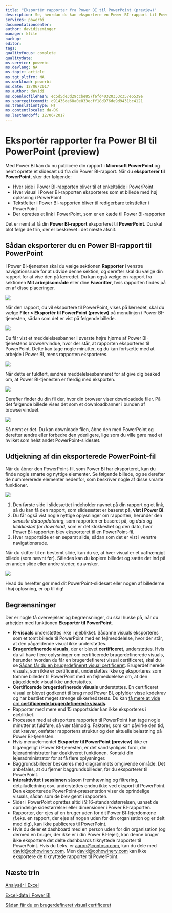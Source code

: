 ```yaml
---
title: "Eksportér rapporter fra Power BI til PowerPoint (preview)"
description: Se, hvordan du kan eksportere en Power BI-rapport til PowerPoint.
services: powerbi
documentationcenter: 
author: davidiseminger
manager: kfile
backup: 
editor: 
tags: 
qualityfocus: complete
qualitydate: 
ms.service: powerbi
ms.devlang: NA
ms.topic: article
ms.tgt_pltfrm: NA
ms.workload: powerbi
ms.date: 12/06/2017
ms.author: davidi
ms.openlocfilehash: ec5d5de3d29ccbe857f6fd40320353c357e6539e
ms.sourcegitcommit: d91436de68a0e833ecff18d976de9d9431bc4121
ms.translationtype: HT
ms.contentlocale: da-DK
ms.lasthandoff: 12/06/2017
---
```

# <a name="export-reports-from-power-bi-to-powerpoint-preview"></a>Eksportér rapporter fra Power BI til PowerPoint (preview)
Med Power BI kan du nu publicere din rapport i **Microsoft PowerPoint** og nemt oprette et slidesæt ud fra din Power BI-rapport. Når du **eksporterer til PowerPoint**, sker der følgende:

* Hver side i Power BI-rapporten bliver til et enkeltslide i PowerPoint
* Hver visual i Power BI-rapporten eksporteres som et billede med høj opløsning i PowerPoint
* Tekstfelter i Power BI-rapporten bliver til redigerbare tekstfelter i PowerPoint
* Der oprettes et link i PowerPoint, som er en kæde til Power BI-rapporten

Det er nemt at få din **Power BI-rapport** eksporteret til **PowerPoint**. Du skal blot følge de trin, der er beskrevet i det næste afsnit.

## <a name="how-to-export-your-power-bi-report-to-powerpoint"></a>Sådan eksporterer du en Power BI-rapport til PowerPoint
I Power BI-tjenesten skal du vælge sektionen **Rapporter** i venstre navigationsrude for at udvide denne sektion, og derefter skal du vælge din rapport for at vise den på lærredet. Du kan også vælge en rapport fra sektionen **Mit arbejdsområde** eller dine **Favoritter**, hvis rapporten findes på en af disse placeringer.

![](media/service-publish-to-powerpoint/powerbi_to_powerpoint_0.png)

Når den rapport, du vil eksportere til PowerPoint, vises på lærredet, skal du vælge **Filer > Eksportér til PowerPoint (preview)** på menulinjen i Power BI-tjenesten, sådan som det er vist på følgende billede.

![](media/service-publish-to-powerpoint/powerbi_to_powerpoint_1.png)

Du får vist et meddelelsesbanner i øverste højre hjørne af Power BI-tjenestens browservindue, hvor der står, at rapporten eksporteres til PowerPoint. Dette kan tage nogle minutter, og du kan fortsætte med at arbejde i Power BI, mens rapporten eksporteres.

![](media/service-publish-to-powerpoint/powerbi_to_powerpoint_2.png)

Når dette er fuldført, ændres meddelelsesbanneret for at give dig besked om, at Power BI-tjenesten er færdig med eksporten.

![](media/service-publish-to-powerpoint/powerbi_to_powerpoint_3.png)

Derefter finder du din fil der, hvor din browser viser downloadede filer. På det følgende billede vises det som et downloadbanner i bunden af browservinduet.

![](media/service-publish-to-powerpoint/powerbi_to_powerpoint_4.png)

Så nemt er det. Du kan downloade filen, åbne den med PowerPoint og derefter ændre eller forbedre den yderligere, lige som du ville gøre med et hvilket som helst andet PowerPoint-slidesæt.

## <a name="checking-out-your-exported-powerpoint-file"></a>Udtjekning af din eksporterede PowerPoint-fil
Når du åbner den PowerPoint-fil, som Power BI har eksporteret, kan du finde nogle smarte og nyttige elementer. Se følgende billede, og se derefter de nummererede elementer nedenfor, som beskriver nogle af disse smarte funktioner.

![](media/service-publish-to-powerpoint/powerbi_to_powerpoint_5.png)

1. Den første side i slidesættet indeholder navnet på din rapport og et link, så du kan få den rapport, som slidesættet er baseret på, **vist i Power BI**.
2. Du får også vist nogle nyttige oplysninger om rapporten, herunder den *seneste dataopdatering*, som rapporten er baseret på, og *dato og klokkeslæt for download*, som er det klokkeslæt og den dato, hvor Power BI-rapporten blev eksporteret til en PowerPoint-fil.
3. Hver rapportside er en separat slide, sådan som det er vist i venstre navigationsrude.

Når du skifter til en bestemt slide, kan du se, at hver visual er et uafhængigt billede (som nævnt før). Således kan du kopiere billedet og sætte det ind på en anden slide eller andre steder, du ønsker.

![](media/service-publish-to-powerpoint/powerbi_to_powerpoint_6.png)

Hvad du herefter gør med dit PowerPoint-slidesæt eller nogen af billederne i høj opløsning, er op til dig!

## <a name="limitations"></a>Begrænsninger
Der er nogle få overvejelser og begrænsninger, du skal huske på, når du arbejder med funktionen **Eksportér til PowerPoint**.

* **R-visuals** understøttes ikke i øjeblikket. Sådanne visuals eksporteres som et tomt billede til PowerPoint med en fejlmeddelelse, hvor der står, at den pågældende visual ikke understøttes.
* **Brugerdefinerede visuals**, der er blevet **certificeret**, understøttes. Hvis du vil have flere oplysninger om certificerede brugerdefinerede visuals, herunder hvordan du får en brugerdefineret visual certificeret, skal du se [Sådan får du en brugerdefineret visual certificeret](power-bi-custom-visuals-certified.md). Brugerdefinerede visuals, som ikke er certificeret, understøttes ikke og eksporteres som tomme billeder til PowerPoint med en fejlmeddelelse om, at den pågældende visual ikke understøttes.
* **Certificerede brugerdefinerede visuals** understøttes. En certificeret visual er blevet godkendt til brug med Power BI, opfylder visse kodekrav og har bestået meget strenge sikkerhedstests. Du kan [få mere at vide om **certificerede brugerdefinerede visuals**](power-bi-custom-visuals-certified.md).
* Rapporter med mere end 15 rapportsider kan ikke eksporteres i øjeblikket.
* Processen med at eksportere rapporten til PowerPoint kan tage nogle minutter at fuldføre, så vær tålmodig. Faktorer, som kan påvirke den tid, det kræver, omfatter rapportens struktur og den aktuelle belastning på Power BI-tjenesten.
* Hvis menuelementet **Eksportér til PowerPoint (preview)** ikke er tilgængeligt i Power BI-tjenesten, er det sandsynligvis fordi, din lejeradministrator har deaktiveret funktionen. Kontakt din lejeradministrator for at få flere oplysninger.
* Baggrundsbilleder beskæres med diagrammets omgivende område. Det anbefales, at du fjerner baggrundsbilleder, før du eksporterer til PowerPoint.
* **Interaktivitet i sessionen** såsom fremhævning og filtrering, detailudledning osv. understøttes endnu ikke ved eksport til PowerPoint. Den eksporterede PowerPoint-præsentation viser de oprindelige visuals, sådan som de blev gemt i rapporten.
* Sider i PowerPoint oprettes altid i 9:16-standardstørrelsen, uanset de oprindelige sidestørrelser eller dimensioner i Power BI-rapporten.
* Rapporter, der ejes af en bruger uden for dit Power BI-lejerdomæne (f.eks. en rapport, der ejes af nogen uden for din organisation og er delt med dig), kan ikke publiceres til PowerPoint.
* Hvis du deler et dashboard med en person uden for din organisation (og dermed en bruger, der ikke er i din Power BI-lejer), kan denne bruger ikke eksportere det delte dashboards tilknyttede rapporter til PowerPoint. Hvis du f.eks. er aaron@contoso.com, kan du dele med david@cohowinery.com. Men david@cohowinery.com kan ikke eksportere de tilknyttede rapporter til PowerPoint.

## <a name="next-steps"></a>Næste trin
[Analysér i Excel](service-analyze-in-excel.md)

[Excel-data i Power BI](service-excel-workbook-files.md)

[Sådan får du en brugerdefineret visual certificeret](power-bi-custom-visuals-certified.md)

